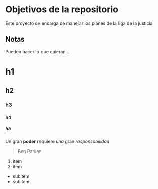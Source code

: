 # Objetivos de la repositorio

Este proyecto se encarga de manejar los planes de la liga de la justicia


## Notas
Pueden hacer lo que quieran...

# h1
## h2
### h3
#### h4
##### h5

Un gran **poder** requiere _una_ gran *responsabilidad*

> Ben Parker

1. item
2. item
  * subitem
  * subitem
